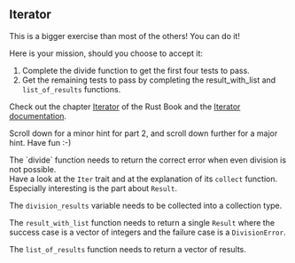## Iterator

This is a bigger exercise than most of the others!
You can do it!

Here is your mission, should you choose to accept it:

1. Complete the divide function to get the first four tests to pass.
2. Get the remaining tests to pass by completing the result_with_list and
`list_of_results` functions.

Check out the chapter [Iterator](https://doc.rust-lang.org/book/2018-edition/ch13-02-iterators.html) of the Rust Book and the [Iterator documentation](https://doc.rust-lang.org/stable/std/iter/).

Scroll down for a minor hint for part 2, and scroll down further for a major hint.
Have fun :-)

<div class="hint">
  The `divide` function needs to return the correct error when even division is not
possible.
</div>

<div class="hint">
  Have a look at the <code>Iter</code> trait and at the explanation of its <code>collect</code> function.
  Especially interesting is the part about <code>Result</code>.

The `division_results` variable needs to be collected into a collection type.

The `result_with_list` function needs to return a single `Result` where the success
case is a vector of integers and the failure case is a `DivisionError`.

The `list_of_results` function needs to return a vector of results.
</div>
